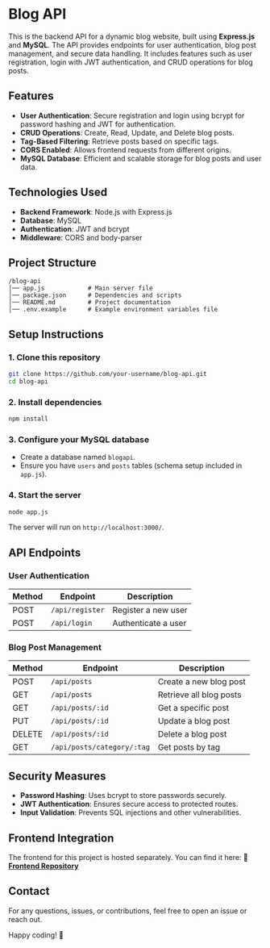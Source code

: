 # Blog API

This is the backend API for a dynamic blog website, built using **Express.js** and **MySQL**. The API provides endpoints for user authentication, blog post management, and secure data handling. It includes features such as user registration, login with JWT authentication, and CRUD operations for blog posts.

## **Features**
- **User Authentication**: Secure registration and login using bcrypt for password hashing and JWT for authentication.
- **CRUD Operations**: Create, Read, Update, and Delete blog posts.
- **Tag-Based Filtering**: Retrieve posts based on specific tags.
- **CORS Enabled**: Allows frontend requests from different origins.
- **MySQL Database**: Efficient and scalable storage for blog posts and user data.

## **Technologies Used**
- **Backend Framework**: Node.js with Express.js
- **Database**: MySQL
- **Authentication**: JWT and bcrypt
- **Middleware**: CORS and body-parser

## **Project Structure**
```
/blog-api
│── app.js            # Main server file
│── package.json      # Dependencies and scripts
│── README.md         # Project documentation
│── .env.example      # Example environment variables file
```

## **Setup Instructions**

### **1. Clone this repository**
```sh
git clone https://github.com/your-username/blog-api.git
cd blog-api
```

### **2. Install dependencies**
```sh
npm install
```

### **3. Configure your MySQL database**
- Create a database named `blogapi`.
- Ensure you have `users` and `posts` tables (schema setup included in `app.js`).

### **4. Start the server**
```sh
node app.js
```
The server will run on `http://localhost:3000/`.

## **API Endpoints**

### **User Authentication**
| Method | Endpoint        | Description              |
|--------|----------------|--------------------------|
| POST   | `/api/register` | Register a new user      |
| POST   | `/api/login`    | Authenticate a user      |

### **Blog Post Management**
| Method | Endpoint              | Description               |
|--------|------------------------|---------------------------|
| POST   | `/api/posts`           | Create a new blog post    |
| GET    | `/api/posts`           | Retrieve all blog posts   |
| GET    | `/api/posts/:id`       | Get a specific post       |
| PUT    | `/api/posts/:id`       | Update a blog post        |
| DELETE | `/api/posts/:id`       | Delete a blog post        |
| GET    | `/api/posts/category/:tag` | Get posts by tag    |

## **Security Measures**
- **Password Hashing**: Uses bcrypt to store passwords securely.
- **JWT Authentication**: Ensures secure access to protected routes.
- **Input Validation**: Prevents SQL injections and other vulnerabilities.

## **Frontend Integration**
The frontend for this project is hosted separately. You can find it here:
🔗 **[Frontend Repository](https://github.com/mdtaha2005/Blog-website)**


## **Contact**
For any questions, issues, or contributions, feel free to open an issue or reach out.

Happy coding! 🚀

